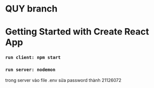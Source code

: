 # QUY branch
# Getting Started with Create React App
### `run client: npm start`


### `run server: nodemon`

trong server  vào file .env sửa password thành 21126072

